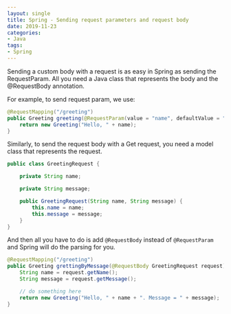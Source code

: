```yaml
---
layout: single
title: Spring - Sending request parameters and request body
date: 2019-11-23
categories:
- Java
tags:
- Spring
---
```


Sending a custom body with a request is as easy in Spring as sending the RequestParam. All you need a Java class that represents the body and the @RequestBody annotation.

For example, to send request param, we use:
```java
@RequestMapping("/greeting")
public Greeting greeting(@RequestParam(value = "name", defaultValue = "World") String name) {
    return new Greeting("Hello, " + name);
}
```

Similarly, to send the request body with a Get request, you need a model class that represents the request.
```java
public class GreetingRequest {

    private String name;

    private String message;

    public GreetingRequest(String name, String message) {
        this.name = name;
        this.message = message;
    }
}
```
And then all you have to do is add `@RequestBody` instead of `@RequestParam` and Spring will do the parsing for you.
```java
@RequestMapping("/greeting")
public Greeting grettingByMessage(@RequestBody GreetingRequest request) {
    String name = request.getName();
    String message = request.getMessage();

    // do something here
    return new Greeting("Hello, " + name + ". Message = " + message);
}
```